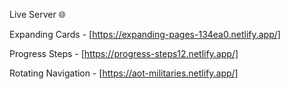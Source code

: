 Live Server 🌐

Expanding Cards - [https://expanding-pages-134ea0.netlify.app/]

Progress Steps - [https://progress-steps12.netlify.app/]

Rotating Navigation - [https://aot-militaries.netlify.app/]
